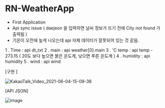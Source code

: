 # RN-WeatherApp
 - First Application
 - Api sync issue ( daejeon 을 입력하면 날씨 정보가 뜨기 전에 City not found 가 출력됨 )
 - 기온이 오전에 높게 나오는데 api 자체 데이터가 잘못되어 있는 것 같음.


1 . Time : api dt_txt
2 . main : api weather[0].main
3 . 'C temp : api temp - 273.15    ( 20도 보다 높으면 붉은 온도계, 낮으면 푸른 온도계 )
4 . humidity : api humidity
5 . wind : api wind




[구현 ]



![KakaoTalk_Video_2021-06-04-15-09-38](https://user-images.githubusercontent.com/73640793/120754048-10caad00-c547-11eb-9b74-b007f271f3f0.gif)



[API JSON]

![image](https://user-images.githubusercontent.com/73640793/120752521-d19b5c80-c544-11eb-92c6-3eec06ec91e5.png)
